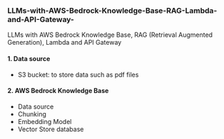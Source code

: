 ### LLMs-with-AWS-Bedrock-Knowledge-Base-RAG-Lambda-and-API-Gateway-
LLMs with AWS Bedrock Knowledge Base, RAG (Retrieval Augmented Generation), Lambda and API Gateway 
#### 1. Data source  
- S3 bucket: to store data such as pdf files
#### 2. AWS Bedrock Knowledge Base  
- Data source
- Chunking
- Embedding Model
- Vector Store database
